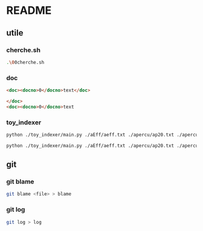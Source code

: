 # README

## utile

### cherche.sh
```bash
.\00cherche.sh
```

### doc
```html
<doc><docno>0</docno>text</doc>

</doc>
<doc><docno>0</docno>text
```

### toy_indexer
```bash
python ./toy_indexer/main.py ./aEff/aeff.txt ./apercu/ap20.txt ./apercu/ap21.txt > ti

python ./toy_indexer/main.py ./aEff/aeff.txt ./apercu/ap20.txt ./apercu/ap21.txt ./apercu/ap22.txt > ti
```

## git

### git blame
```bash
git blame <file> > blame
```

### git log
```bash
git log > log
```
